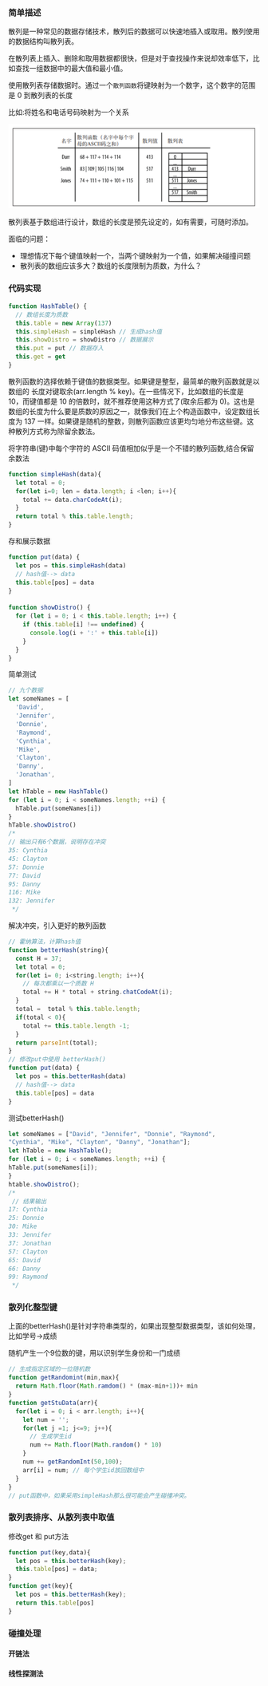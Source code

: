 ### 简单描述
散列是一种常见的数据存储技术，散列后的数据可以快速地插入或取用。散列使用的数据结构叫散列表。

在散列表上插入、删除和取用数据都很快，但是对于查找操作来说却效率低下，比如查找一组数据中的最大值和最小值。

使用散列表存储数据时。通过一个`散列函数`将键映射为一个数字，这个数字的范围是 0 到散列表的长度

比如:将姓名和电话号码映射为一个关系

![散列映射关系](./images/hashReflect.png)

散列表基于数组进行设计，数组的长度是预先设定的，如有需要，可随时添加。

面临的问题：

- 理想情况下每个键值映射一个，当两个键映射为一个值，如果解决碰撞问题
- 散列表的数组应该多大？数组的长度限制为质数，为什么？

### 代码实现
```javascript
function HashTable() {
  // 数组长度为质数
  this.table = new Array(137)
  this.simpleHash = simpleHash // 生成hash值
  this.showDistro = showDistro // 数据展示
  this.put = put // 数据存入
  this.get = get
}
```

散列函数的选择依赖于键值的数据类型。如果键是整型，最简单的散列函数就是以数组的
长度对键取余(arr.length % key)。在一些情况下，比如数组的长度是 10，而键值都是 10 的倍数时，就不推荐使用这种方式了(取余后都为 0)。这也是数组的长度为什么要是质数的原因之一，就像我们在上个构造函数中，设定数组长度为 137 一样。如果键是随机的整数，则散列函数应该更均匀地分布这些键。这种散列方式称为除留余数法。

将字符串(键)中每个字符的 ASCII 码值相加似乎是一个不错的散列函数,结合保留余数法

```javascript
function simpleHash(data){
  let total = 0;
  for(let i=0; len = data.length; i <len; i++){
    total += data.charCodeAt(i);
  }
  return total % this.table.length;
}
```

存和展示数据

```javascript
function put(data) {
  let pos = this.simpleHash(data)
  // hash值--> data
  this.table[pos] = data
}

function showDistro() {
  for (let i = 0; i < this.table.length; i++) {
    if (this.table[i] !== undefined) {
      console.log(i + ':' + this.table[i])
    }
  }
}
```

简单测试

```javascript
// 九个数据
let someNames = [
  'David',
  'Jennifer',
  'Donnie',
  'Raymond',
  'Cynthia',
  'Mike',
  'Clayton',
  'Danny',
  'Jonathan',
]
let hTable = new HashTable()
for (let i = 0; i < someNames.length; ++i) {
  hTable.put(someNames[i])
}
hTable.showDistro()
/* 
// 输出只有6个数据，说明存在冲突
35: Cynthia
45: Clayton
57: Donnie
77: David
95: Danny
116: Mike
132: Jennifer
 */
```

解决冲突，引入更好的散列函数
```javascript
// 霍纳算法，计算hash值
function betterHash(string){
  const H = 37;
  let total = 0;
  for(let i= 0; i<string.length; i++){
    // 每次都乘以一个质数 H 
    total += H * total + string.chatCodeAt(i);
  }
  total =  total % this.table.length;
  if(total < 0){
    total += this.table.length -1;
  }
  return parseInt(total);
}
// 修改put中使用 betterHash()
function put(data) {
  let pos = this.betterHash(data)
  // hash值--> data
  this.table[pos] = data
}
```

测试betterHash()
```javascript
let someNames = ["David", "Jennifer", "Donnie", "Raymond",
"Cynthia", "Mike", "Clayton", "Danny", "Jonathan"];
let hTable = new HashTable();
for (let i = 0; i < someNames.length; ++i) {
hTable.put(someNames[i]);
}
htable.showDistro();
/* 
 // 结果输出
17: Cynthia
25: Donnie
30: Mike
33: Jennifer
37: Jonathan
57: Clayton
65: David
66: Danny
99: Raymond
 */
```

### 散列化整型键
上面的betterHash()是针对字符串类型的，如果出现整型数据类型，该如何处理，比如学号->成绩

随机产生一个9位数的键，用以识别学生身份和一门成绩
```javascript
// 生成指定区域的一位随机数
function getRandomint(min,max){
  return Math.floor(Math.ramdom() * (max-min+1))+ min
}
function getStuData(arr){
  for(let i = 0; i < arr.length; i++){
    let num = '';
    for(let j =1; j<=9; j++){
      // 生成学生id
      num += Math.floor(Math.random() * 10)
    }
    num += getRandomInt(50,100);
    arr[i] = num; // 每个学生id放回数组中
  }
}
// put函数中，如果采用simpleHash那么很可能会产生碰撞冲突。
```


### 散列表排序、从散列表中取值
修改get 和 put方法
```javascript
function put(key,data){
  let pos = this.betterHash(key);
  this.table[pos] = data;
}
function get(key){
  let pos = this.betterHash(key);
  return this.table[pos]
}
```


### 碰撞处理

#### 开链法
#### 线性探测法
